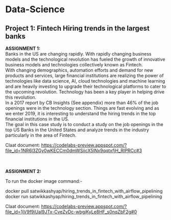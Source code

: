 # Data-Science

## Project 1: Fintech Hiring trends in the largest banks

<b> ASSIGNMENT 1: </b> <br>
Banks in the US are changing rapidly. With rapidly changing business models and the technological revolution has fueled the growth of 
innovative business models and technologies collectively known as Fintech. <br> With changing demographics, automation efforts and demand 
for new products and services, large financial institutions are realizing the power of technologies like data science, AI, cloud 
technologies and machine learning and are heavily investing to upgrade their technological platforms to cater to the upcoming revolution. 
Technology has been a key player in helping drive this revolution. <br>In a 2017 report by CB Insights (See appendix) more than 46% of the 
job openings were in the technology section. Things are fast evolving and as we enter 2019, it is interesting to understand the hiring 
trends in the top financial institutions in the US.<br>
The goal in this case study is to conduct a study on the job openings in the top US Banks in the United States and analyze trends in the
industry particularly in the area of Fintech.

Claat document: https://codelabs-preview.appspot.com/?file_id=1NR6l3ZGy0wKECCm0dmWSiicX5lNx9qqtxfjH_RIPRCc#3

<br>
<br>
<b> ASSIGNMENT 2: </b>

To run the docker image command:-

docker pull satwikkashyap/hiring_trends_in_fintech_with_airflow_pipelining
docker run satwikkashyap/hiring_trends_in_fintech_with_airflow_pipelining

Claat document: https://codelabs-preview.appspot.com/?file_id=1jV9f9iUal9JTx-CveZvDc-wbgjKyLe8HF_s0nqZbF2g#0
